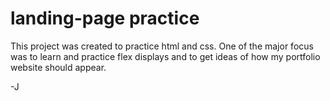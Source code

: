 # landing-page practice

This project was created to practice html and css. One of the major focus was to learn and practice flex displays and to get ideas of how my portfolio website should appear.

-J
